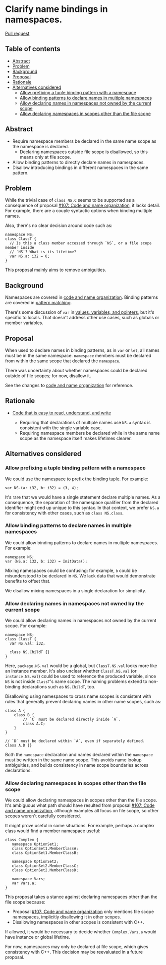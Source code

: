 # Clarify name bindings in namespaces.

<!--
Part of the Carbon Language project, under the Apache License v2.0 with LLVM
Exceptions. See /LICENSE for license information.
SPDX-License-Identifier: Apache-2.0 WITH LLVM-exception
-->

[Pull request](https://github.com/carbon-language/carbon-lang/pull/3407)

<!-- toc -->

## Table of contents

-   [Abstract](#abstract)
-   [Problem](#problem)
-   [Background](#background)
-   [Proposal](#proposal)
-   [Rationale](#rationale)
-   [Alternatives considered](#alternatives-considered)
    -   [Allow prefixing a tuple binding pattern with a namespace](#allow-prefixing-a-tuple-binding-pattern-with-a-namespace)
    -   [Allow binding patterns to declare names in multiple namespaces](#allow-binding-patterns-to-declare-names-in-multiple-namespaces)
    -   [Allow declaring names in namespaces not owned by the current scope](#allow-declaring-names-in-namespaces-not-owned-by-the-current-scope)
    -   [Allow declaring namespaces in scopes other than the file scope](#allow-declaring-namespaces-in-scopes-other-than-the-file-scope)

<!-- tocstop -->

## Abstract

-   Require namespace members be declared in the same name scope as the
    namespace is declared.
    -   Declaring namespaces outside file scope is disallowed, so this means
        only at file scope.
-   Allow binding patterns to directly declare names in namespaces.
-   Disallow introducing bindings in different namespaces in the same pattern.

## Problem

While the trivial case of `class NS.C` seems to be supported as a consequence of
proposal
[#107: Code and name organization](https://github.com/carbon-language/carbon-lang/pull/107),
it lacks detail. For example, there are a couple syntactic options when binding
multiple names.

Also, there's no clear decision around code such as:

```carbon
namespace NS;
class ClassT {
  // Is this a class member accessed through `NS`, or a file scope member inside
  // `NS`? What is its lifetime?
  var NS.a: i32 = 0;
}
```

This proposal mainly aims to remove ambiguities.

## Background

Namespaces are covered in
[code and name organization](/docs/design/code_and_name_organization/#namespaces).
Binding patterns are covered in
[pattern matching](/docs/design/pattern_matching.md#binding-patterns).

There's some discussion of `var` in
[values, variables, and pointers](/docs/design/values.md), but it's specific to
locals. That doesn't address other use cases, such as globals or member
variables.

## Proposal

When used to declare names in binding patterns, as in `var` or `let`, all names
must be in the same namespace. `namespace` members must be declared from within
the same scope that declared the `namespace`.

There was uncertainty about whether namespaces could be declared outside of file
scopes; for now, disallow it.

See the changes to
[code and name organization](/docs/design/code_and_name_organization/#namespaces)
for reference.

## Rationale

-   [Code that is easy to read, understand, and write](/docs/project/goals.md#code-that-is-easy-to-read-understand-and-write)

    -   Requiring that declarations of multiple names use `NS.a` syntax is
        consistent with the single variable case.
    -   Requiring namespace members be declared while in the same name scope as
        the namespace itself makes lifetimes clearer.

## Alternatives considered

### Allow prefixing a tuple binding pattern with a namespace

We could use the namespace to prefix the binding tuple. For example:

```carbon
var NS.(a: i32, b: i32) = (3, 4);
```

It's rare that we would have a single statement declare multiple names. As a
consequence, the separation of the namespace qualifier from the declared
identifier might end up unique to this syntax. In that context, we prefer `NS.a`
for consistency with other cases, such as `class NS.class`.

### Allow binding patterns to declare names in multiple namespaces

We could allow binding patterns to declare names in multiple namespaces. For
example:

```carbon
namespace NS;
var (NS.a: i32, b: i32) = InitData();
```

Mixing namespaces could be confusing: for example, `b` could be misunderstood to
be declared in `NS`. We lack data that would demonstrate benefits to offset
that.

We disallow mixing namespaces in a single declaration for simplicity.

### Allow declaring names in namespaces not owned by the current scope

We could allow declaring names in namespaces not owned by the current scope. For
example:

```carbon
namespace NS;
class ClassT {
  var NS.val: i32;

  class NS.ChildT {}
}
```

Here, `package.NS.val` would be a global, but `ClassT.NS.val` looks more like an
instance member. It's also unclear whether `ClassT.NS.val` (or
`instance.NS.val`) could be used to reference the produced variable, since `NS`
is not inside `ClassT`'s name scope. The naming problems extend to non-binding
declarations such as `NS.ChildT`, too.

Disallowing using namespaces to cross name scopes is consistent with rules that
generally prevent declaring names in other name scopes, such as:

```carbon
class A {
    class B {
        // `C` must be declared directly inside `A`.
        class A.C;
    }
}

// `D` must be declared within `A`, even if separately defined.
class A.D {}
```

Both the `namespace` declaration and names declared within the `namespace` must
be written in the same name scope. This avoids name lookup ambiguities, and
builds consistency in name scope boundaries across declarations.

### Allow declaring namespaces in scopes other than the file scope

We could allow declaring namespaces in scopes other than the file scope. It's
ambiguous what path should have resulted from proposal
[#107: Code and name organization](https://github.com/carbon-language/carbon-lang/pull/107),
although examples all focus on file scope, so other scopes weren't carefully
considered.

It might prove useful in some situations. For example, perhaps a complex class
would find a member namespace useful:

```carbon
class Complex {
   namespace OptionSet1;
   class OptionSet1.MemberClassA;
   class OptionSet1.MemberClassB;

   namespace OptionSet2;
   class OptionSet2.MemberClassC;
   class OptionSet2.MemberClassD;

   namespace Vars;
   var Vars.a;
}
```

This proposal takes a stance against declaring namespaces other than the file
scope because:

-   Proposal
    [#107: Code and name organization](https://github.com/carbon-language/carbon-lang/pull/107)
    only mentions file scope namespaces, implicitly disallowing it in other
    scopes.
-   Disallowing namespaces in other scopes is consistent with C++.

If allowed, it would be necessary to decide whether `Complex.Vars.a` would have
instance or global lifetime.

For now, namespaces may only be declared at file scope, which gives consistency
with C++. This decision may be reevaluated in a future proposal.
